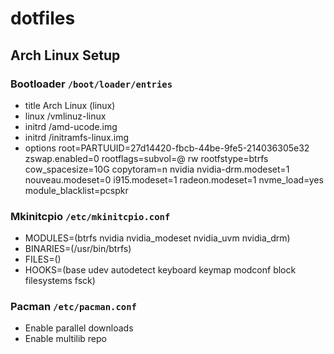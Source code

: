 # dotfiles

## Arch Linux Setup

### Bootloader `/boot/loader/entries`

- title Arch Linux (linux)
- linux /vmlinuz-linux
- initrd /amd-ucode.img
- initrd /initramfs-linux.img
- options root=PARTUUID=27d14420-fbcb-44be-9fe5-214036305e32 zswap.enabled=0 rootflags=subvol=@ rw rootfstype=btrfs cow_spacesize=10G copytoram=n nvidia nvidia-drm.modeset=1 nouveau.modeset=0 i915.modeset=1 radeon.modeset=1 nvme_load=yes module_blacklist=pcspkr

### Mkinitcpio `/etc/mkinitcpio.conf`

- MODULES=(btrfs nvidia nvidia_modeset nvidia_uvm nvidia_drm)
- BINARIES=(/usr/bin/btrfs)
- FILES=()
- HOOKS=(base udev autodetect keyboard keymap modconf block filesystems fsck)

### Pacman `/etc/pacman.conf`

- Enable parallel downloads
- Enable multilib repo

